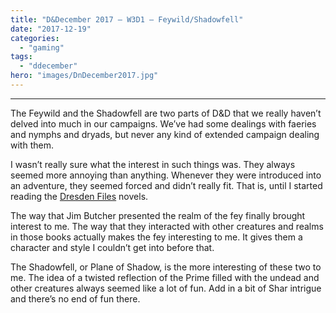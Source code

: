 ```yaml
---
title: "D&December 2017 – W3D1 – Feywild/Shadowfell"
date: "2017-12-19"
categories: 
  - "gaming"
tags: 
  - "ddecember"
hero: "images/DnDecember2017.jpg"
---
```


* * *

The Feywild and the Shadowfell are two parts of D&D that we really haven’t delved into much in our campaigns. We’ve had some dealings with faeries and nymphs and dryads, but never any kind of extended campaign dealing with them.

I wasn’t really sure what the interest in such things was. They always seemed more annoying than anything. Whenever they were introduced into an adventure, they seemed forced and didn’t really fit. That is, until I started reading the [Dresden Files](http://www.jim-butcher.com/books/dresden) novels.

The way that Jim Butcher presented the realm of the fey finally brought interest to me. The way that they interacted with other creatures and realms in those books actually makes the fey interesting to me. It gives them a character and style I couldn’t get into before that.

The Shadowfell, or Plane of Shadow, is the more interesting of these two to me. The idea of a twisted reflection of the Prime filled with the undead and other creatures always seemed like a lot of fun. Add in a bit of Shar intrigue and there’s no end of fun there.
